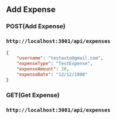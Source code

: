 ## Add Expense

### POST(Add Expense)
### `http://localhost:3001/api/expenses`
```json
{
    "username": "testauto@gmail.com",
    "expenseType": "TestExpense",
    "expenseAmount": 20,
    "expenseDate": "12/12/1990"
}
```

### GET(Get Expense)
### `http://localhost:3001/api/expenses`